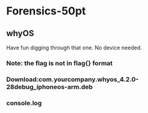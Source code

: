 # Forensics-50pt
## whyOS
Have fun digging through that one. No device needed.
### Note: the flag is not in flag{} format
### Download:com.yourcompany.whyos_4.2.0-28debug_iphoneos-arm.deb
###      console.log